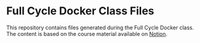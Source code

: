 # Full Cycle Docker Class Files

This repository contains files generated during the Full Cycle Docker class. The content is based on the course material available on [Notion](https://www.notion.so/Docker-a190d5ee9cea48b7af92f05987ee2a1d?pvs=4).
